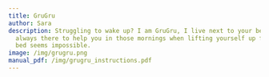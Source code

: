 ```yaml
---
title: GruGru
author: Sara
description: Struggling to wake up? I am GruGru, I live next to your bed. I am
  always there to help you in those mornings when lifting yourself up from the
  bed seems impossible.
image: /img/grugru.png
manual_pdf: /img/grugru_instructions.pdf
---
```

